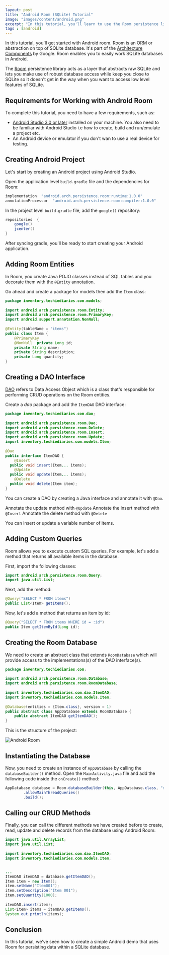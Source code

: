 ```yaml
---
layout: post
title: "Android Room (SQLite) Tutorial"
image: "images/content/android.png"
excerpt: "In this tutorial, you'll learn to use the Room persistence library to work with SQLite database in Android" 
tags : [android] 
---
```


In this tutorial, you'll get started with Android room. Room is an [ORM](https://en.wikipedia.org/wiki/Object-relational_mapping) or abstraction on top of SQLite database. It's part of the [Architecture Components](https://developer.android.com/topic/libraries/architecture/index.html) by Google. Room enables you to easily work SQLite databases in Android. 

The [Room](https://developer.android.com/training/data-storage/room/index.html) persistence library acts as a layer that abstracts raw SQLite and lets you make use of robust database access while keep you close to SQLite so it doesn't get in the way when you want to access low level features of SQLite.

## Requirements for Working with Android Room

To complete this tutorial, you need to have a few requirements, such as:

-   [Android Studio 3.0 or later](https://developer.android.com/studio/index.html) installed on your machine. You also need to be familiar with Android Studio i.e how to create, build and run/emulate a project etc.
-   An Android device or emulator if you don't wan to use a real device for testing.



## Creating Android Project

Let's start by creating an Android project using Android Studio. 

Open the application level `build.gradle` file and the dependencies for Room:

```java
implementation  "android.arch.persistence.room:runtime:1.0.0"
annotationProcessor  "android.arch.persistence.room:compiler:1.0.0"
```
In the project level `build.gradle` file, add the `google()` repository:

```java
repositories  {
	google()
	jcenter()
}
```

After syncing gradle, you'll be ready to start creating your Android application.

## Adding Room Entities

In Room, you create Java POJO classes instead of SQL tables and you decorate them with the `@Entity` annotation. 

Go ahead and create a package for models then add the  `Item` class:

```java
package inventory.techiediaries.com.models;  
  
import android.arch.persistence.room.Entity;  
import android.arch.persistence.room.PrimaryKey;  
import android.support.annotation.NonNull;  
  
@Entity(tableName = "items")  
public class Item {  
    @PrimaryKey  
    @NonNull  private Long id;  
    private String name;  
    private String description;  
    private Long quantity;  
}
```

## Creating a DAO  Interface

[DAO](https://en.wikipedia.org/wiki/Data_access_object) refers to Data Access Object which is a class that's responsible for performing CRUD operations on the Room entities. 
   
Create a *dao* package and add the `ItemDAO` DAO interface:

```java
package inventory.techiediaries.com.dao;  
  
import android.arch.persistence.room.Dao;  
import android.arch.persistence.room.Delete;  
import android.arch.persistence.room.Insert;  
import android.arch.persistence.room.Update;  
import inventory.techiediaries.com.models.Item;  
  
@Dao  
public interface ItemDAO {  
    @Insert  
  public void insert(Item... items);    
    @Update  
  public void update(Item... items);   
    @Delete  
  public void delete(Item item);  
}
```    

You can create a DAO by creating a Java interface and annotate it with `@Dao`.

Annotate the update method with `@Update`
Annotate the insert method with `@Insert`
Annotate the delete method with `@Delete`

You can insert or update a variable number of items.

## Adding Custom Queries

Room allows you to execute custom SQL queries. For example, let's add a method that returns all available items in the database.

First, import the following classes:

```java
import android.arch.persistence.room.Query;  
import java.util.List;
```

Next, add the method:

```java
@Query("SELECT * FROM items")  
public List<Item> getItems();
```

Now, let's add a method that returns an item by id:

```java
@Query("SELECT * FROM items WHERE id = :id")  
public Item getItemById(Long id);
```

## Creating the Room Database 

We need to create an abstract class that extends `RoomDatabase` which will provide access to the implementations(s) of the DAO interface(s).

```java
package inventory.techiediaries.com;  
  
import android.arch.persistence.room.Database;  
import android.arch.persistence.room.RoomDatabase;  
  
import inventory.techiediaries.com.dao.ItemDAO;  
import inventory.techiediaries.com.models.Item;  
  
@Database(entities = {Item.class}, version = 1)  
public abstract class AppDatabase extends RoomDatabase {  
    public abstract ItemDAO getItemDAO();  
}
```

This is the structure of the project:

![Android Room](https://i.imgur.com/5KiFDPP.png)

## Instantiating the Database

Now, you need to create an instance of `AppDatabase` by calling the `databaseBuilder()` method. Open the `MainActivity.java` file and add the following code inside the `onCreate()` method:

```java
AppDatabase database = Room.databaseBuilder(this, AppDatabase.class, "mydb")  
        .allowMainThreadQueries()  
        .build();
```

## Calling our CRUD Methods

Finally, you can call the different methods we have created before to create, read, update and delete records from the database using Android Room:

```java
import java.util.ArrayList;  
import java.util.List;  
  
import inventory.techiediaries.com.dao.ItemDAO;  
import inventory.techiediaries.com.models.Item;


...
ItemDAO itemDAO = database.getItemDAO();  
Item item = new Item();  
item.setName("Item001");  
item.setDescription("Item 001");  
item.setQuantity(1000);  
 
itemDAO.insert(item);  
List<Item> items = itemDAO.getItems();    
System.out.println(items);
```

## Conclusion

In this tutorial, we've seen how to create a simple Android demo that uses Room for persisting data within a SQLite database. 

  

 